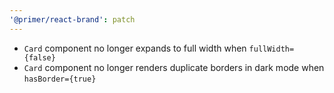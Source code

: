 ```yaml
---
'@primer/react-brand': patch
---
```


- `Card` component no longer expands to full width when `fullWidth={false}`
- `Card` component no longer renders duplicate borders in dark mode when `hasBorder={true}`
